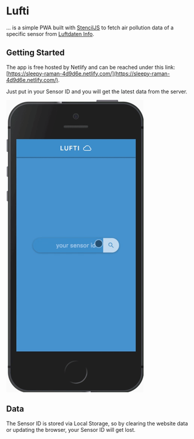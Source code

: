 # Lufti

... is a simple PWA built with [StencilJS](https://stenciljs.com/) to fetch air pollution data of a specific sensor from [Luftdaten Info](https://luftdaten.info/).

## Getting Started

The app is free hosted by Netlify and can be reached under this link: [https://sleepy-raman-4d9d6e.netlify.com/](https://sleepy-raman-4d9d6e.netlify.com/).

Just put in your Sensor ID and you will get the latest data from the server.

![lufti](https://github.com/StefanKandlbinder/lufti/raw/master/src/assets/gif/Lufti.gif)

## Data

The Sensor ID is stored via Local Storage, so by clearing the website data or updating the browser, your Sensor ID will get lost.
